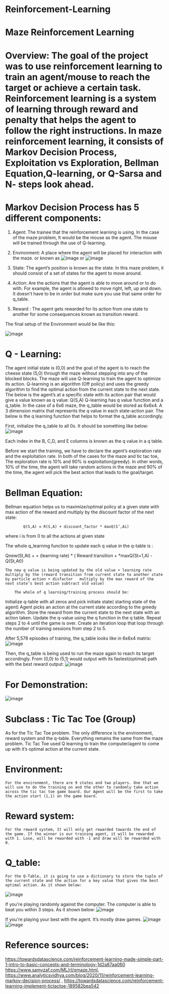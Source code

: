 # Reinforcement-Learning


# Maze Reinforcement Learning 

# Overview: The goal of the project was to use reinforcement learning to train an agent/mouse to reach the target or achieve a certain task. Reinforcement learning is a system of learning through reward and penalty that helps the agent to follow the right instructions. In maze reinforcement learning, it consists of Markov Decision Process, Exploitation vs Exploration, Bellman Equation,Q-learning, or Q-Sarsa and N- steps look ahead.

# Markov Decision Process has 5 different components:

                  
1. Agent: The trainee that the reinforcement learning is using. In the case of the maze problem, It would be the mouse as the agent. The mouse will be trained through the use of Q-learning.

2. Environment: A place where the agent will be placed for interaction with the maze. 
  or known as 
![image](https://user-images.githubusercontent.com/86531095/147188484-7cc16c39-5ea3-40cc-b725-a00af5924c3e.png)
or
![image](https://user-images.githubusercontent.com/86531095/147188452-360340a3-654e-470d-9aaa-53ef8d336fab.png)

3. State: The agent’s position is known as the state. In this maze problem, it should consist of a set of states for the agent to move around.

4. Action: Are the actions that the agent is able to move around or to do with. For example, the agent is allowed to move right, left, up and down. It doesn’t have to be in order but make sure you use that same order for q_table.

5. Reward : The agent gets rewarded for its action from one state to another for some consequences known as transition reward. 


The final setup of the Environment would be like this:


![image](https://user-images.githubusercontent.com/86531095/147188536-90b91f21-9cfe-42b0-98f7-a5735d0a9389.png)

# Q - Learning:
The agent initial state is (0,0) and the goal of the agent is to reach the cheese state (5,0) through the maze without stepping into any of the blocked blocks. The maze will use Q-learning to train the agent to optimize its action. Q-learning is an algorithm (Off policy) and uses the greedy algorithm to find the optimal action from the current state to the next state. The below is the agent’s at a specific state with its action pair that would give a value known as q value:
					Q(S,A) 
Q-learning has q value function and a q_table. In the case of a 6x6 maze, the q_table would be stored as 6x6x4. A 3 dimension matrix that represents the q value in each state-action pair. The below is the q learning function that helps to format the q_table accordingly. 


First, initialize the q_table to all 0s. It should be something like below:
![image](https://user-images.githubusercontent.com/86531095/147188580-27cce405-e51d-424d-8c8b-43089d3abf98.png)

Each index in the B, C,D, and E columns is known as the q value in a q table.

Before we start the training, we have to declare the agent’s exploration rate and the exploitation rate. In both of the cases for the maze and tic tac toe, The exploration rate is 10% and 90% is exploitation(greedy). In other words, 10% of the time, the agent will take random actions in the maze and 90% of the time, the agent will pick the best action that leads to the goal/target. 
					

# Bellman Equation:
Bellman equation helps us to maximize/optimal policy at a given state with max action of the reward and multiply by the discount factor of the next state: 

			Q(S,A) = R(S,A) + discount_factor * maxQ(S’,Ai)	
 where i is from 0 to all the actions at given state 

The whole q_learning function to update each q value in the q-table is :


Qnew(St,At)  + =  (learning rate) * ( Reward transition +  *maxQ(St+1,A) - Q(St,At))

	The new q value is being updated by the old value + learning rate multiply by the (reward transition from current state to another state by particle action + disfactor   multiply by the max reward of the next state’s best action subtract old value) 

		The whole of q learning/training process should be:
Initialize q-table with all zeros and pick initiate state( starting state of the agent)
Agent picks an action at the current state according to the greedy algorithm.
Store the reward from the current state to the next state with an action taken.
Update the q-value using the q function in the q table.
Repeat steps 2 to 4 until the game is over. 
Create an iteration loop that loop through the number of training sessions from step 2 to 5.

After 5,578 episodes of training, the q_table looks like in 6x6x4 matrix:
![image](https://user-images.githubusercontent.com/86531095/147188616-a6b9facd-9014-4cda-96e0-8adf293e2cc2.png)

Then, the q_table is being used to run the maze again to reach its target accordingly.  From (0,0) to (5,1) would output with its fastest(optimal) path with the best reward output:
![image](https://user-images.githubusercontent.com/86531095/147188633-e93ce8f3-ab16-4834-9613-4c4c940f4a3d.png)

# For Demonstration: 
 
![image](https://user-images.githubusercontent.com/86531095/147188642-db3f98c3-e3da-45ec-8939-8b8b7bf80698.png)


# Subclass : Tic Tac Toe (Group)
As for the Tic Tac Toe problem. The only difference is the environment, reward system and the q-table. Everything remains the same from the maze problem. Tic Tac Toe used Q learning to train the computer/agent to come up with it’s optimal action at the current state.
		
# Environment:
	For the environment, there are 9 states and two players. One that we will use to do the training on and the other to randomly take action across the tic tac toe game board. Our Agent will be the first to take the action start (1,1) on the game board. 
                                             	     

# Reward system: 
	For the reward system, It will only get rewarded towards the end of the game. If the winner is our training agent, it will be rewarded with 1. Lose, will be rewarded with -1 and draw will be rewarded with 0.
# Q_table:
	For the Q-Table, it is going to use a dictionary to store the tuple of the current state and the action for a key value that gives the best optimal action. As it shown below:
![image](https://user-images.githubusercontent.com/86531095/147188693-3ab9e303-ae91-49d7-8255-3cca746e75ee.png)

	
If you're playing randomly against the computer. The computer is able to beat you within 3 steps. As it shown below:
 ![image](https://user-images.githubusercontent.com/86531095/147188721-6bc4bd38-d3b3-4bbc-bad4-3bd1ac34111a.png)

If you're playing your best with the agent. It’s mostly draw games. 
![image](https://user-images.githubusercontent.com/86531095/147188737-06df5997-b83c-4dd1-a5ab-4fef0209479c.png)
![image](https://user-images.githubusercontent.com/86531095/147188749-3e19f6e0-b340-4c78-8447-7db61cd1242d.png)


# Reference sources:
https://towardsdatascience.com/reinforcement-learning-made-simple-part-1-intro-to-basic-concepts-and-terminology-1d2a87aa060
https://www.samyzaf.com/ML/rl/qmaze.html, https://www.analyticsvidhya.com/blog/2020/11/reinforcement-learning-markov-decision-process/ , https://towardsdatascience.com/reinforcement-learning-implement-tictactoe-189582bea542 
